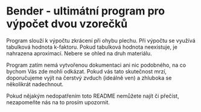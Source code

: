 # Bender - ultimátní program pro výpočet dvou vzorečků

Program slouží k výpočtu zkrácení při ohybu plechu. Při výpočtu se využívá tabulková hodnota k-faktoru. Pokud tabulková hodnota neexistuje, je nahrazena aproximací. Nebere se ohled na druh materiálu.

Program zatím nemá vytvořenou dokumentaci ani nic podobného, na co bychom Vás zde mohli odkázat. Pokud vás tato skutečnost mrzí, doporučujeme vyjít na čerstvý zvduch (ideálně ven) a zhluboka se několikrát nadechnout.

Pokud nějakým nedopatřením toto README nemůžete najít či přečíst, nezapomeňte nás na to prosím upozornit.


